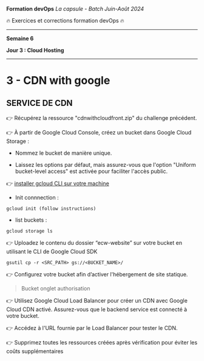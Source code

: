 **Formation devOps**
_La capsule - Batch Juin-Août 2024_

:fire: Exercices et corrections formation devOps :fire:

---

**Semaine 6**

**Jour 3 : Cloud Hosting**

---

# 3 - CDN with google

## SERVICE DE CDN


👉 Récupérez la ressource "cdnwithcloudfront.zip" du challenge précédent.

👉 À partir de Google Cloud Console, créez un bucket dans Google Cloud Storage :

- Nommez le bucket de manière unique.

- Laissez les options par défaut, mais assurez-vous que l'option "Uniform bucket-level access" est activée pour faciliter l'accès public.

👉 [installer gcloud CLI sur votre machine](https://cloud.google.com/sdk/docs/install?hl=fr)

- Init connnection :

```
gcloud init (follow instructions)
```

- list buckets :

```
gcloud storage ls
```

👉 Uploadez le contenu du dossier “ecw-website” sur votre bucket en utilisant le CLI de Google Cloud SDK

```
gsutil cp -r <SRC_PATH> gs://<BUCKET_NAME>/
```

👉 Configurez votre bucket afin d’activer l'hébergement de site statique.

> Bucket onglet authorisation


👉 Utilisez Google Cloud Load Balancer pour créer un CDN avec Google Cloud CDN activé. Assurez-vous que le backend service est connecté à votre bucket.

👉 Accédez à l'URL fournie par le Load Balancer pour tester le CDN.

👉 Supprimez toutes les ressources créées après vérification pour éviter les coûts supplémentaires

